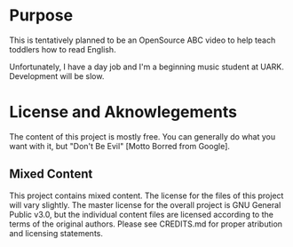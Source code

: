 # Purpose
This is tentatively planned to be an OpenSource ABC video to help teach toddlers how to read English.

Unfortunately, I have a day job and I'm a beginning music student at UARK. Development will be slow.

# License and Aknowlegements
The content of this project is mostly free. You can generally do what you want with it, but "Don't Be Evil" [Motto Borred from Google]. 

## Mixed Content
This project contains mixed content. The license for the files of this project will vary slightly. The master license for the overall project is GNU General Public v3.0, but the individual content files are licensed according to the terms of the original authors. Please see CREDITS.md for proper atribution and licensing statements.


